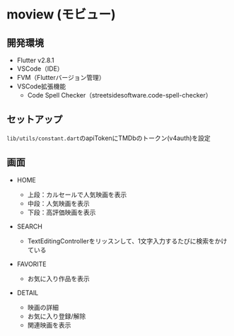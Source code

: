 # moview (モビュー)

## 開発環境

- Flutter v2.8.1
- VSCode（IDE）
- FVM（Flutterバージョン管理）
- VSCode拡張機能
  - Code Spell Checker（streetsidesoftware.code-spell-checker）

## セットアップ

```lib/utils/constant.dart```のapiTokenにTMDbのトークン(v4auth)を設定

## 画面

- HOME
  - 上段：カルセールで人気映画を表示
  - 中段：人気映画を表示
  - 下段：高評価映画を表示

- SEARCH
  - TextEditingControllerをリッスンして、1文字入力するたびに検索をかけている

- FAVORITE
  - お気に入り作品を表示

- DETAIL
  - 映画の詳細
  - お気に入り登録/解除
  - 関連映画を表示
